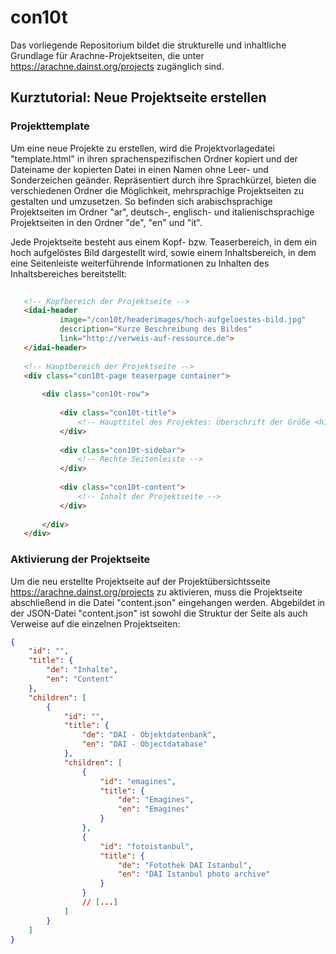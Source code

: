 # con10t 

Das vorliegende Repositorium bildet die strukturelle und inhaltliche Grundlage für Arachne-Projektseiten, die unter https://arachne.dainst.org/projects zugänglich sind. 
 
## Kurztutorial: Neue Projektseite erstellen

### Projekttemplate
Um eine neue Projekte zu erstellen, wird die Projektvorlagedatei "template.html" in ihren sprachenspezifischen Ordner kopiert und der Dateiname der kopierten Datei in einen Namen ohne Leer- und Sonderzeichen geänder. Repräsentiert durch ihre Sprachkürzel, bieten die verschiedenen Ordner die Möglichkeit, mehrsprachige Projektseiten zu gestalten und umzusetzen.
So befinden sich arabischsprachige Projektseiten im Ordner "ar", deutsch-, englisch- und italienischsprachige Projektseiten in den Ordner "de", "en" und "it".

Jede Projektseite besteht aus einem Kopf- bzw. Teaserbereich, in dem ein hoch aufgelöstes Bild dargestellt wird, sowie einem Inhaltsbereich, in dem eine Seitenleiste weiterführende Informationen zu Inhalten des Inhaltsbereiches bereitstellt:

```HTML
   
   <!-- Kopfbereich der Projektseite -->
   <idai-header
           image="/con10t/headerimages/hoch-aufgeloestes-bild.jpg"
           description="Kurze Beschreibung des Bildes"
           link="http://verweis-auf-ressource.de">
   </idai-header>
   
   <!-- Hauptbereich der Projektseite -->
   <div class="con10t-page teaserpage container">
   
       <div class="con10t-row">
   
           <div class="con10t-title">
               <!-- Haupttitel des Projektes: Überschrift der Größe <h1> oder Logo / Bild -->
           </div>
   
           <div class="con10t-sidebar">
               <!-- Rechte Seitenleiste -->
           </div>
   
           <div class="con10t-content">
               <!-- Inhalt der Projektseite -->
           </div>
   
       </div>
   </div>
```

### Aktivierung der Projektseite
Um die neu erstellte Projektseite auf der Projektübersichtsseite https://arachne.dainst.org/projects zu aktivieren, muss die Projektseite abschließend in die Datei "content.json" eingehangen werden. Abgebildet in der JSON-Datei "content.json" ist sowohl die Struktur der Seite als auch Verweise auf die einzelnen Projektseiten:
```JSON
{
    "id": "",
    "title": {
        "de": "Inhalte",
        "en": "Content"
    },
    "children": [
        {
            "id": "",
            "title": {
                "de": "DAI - Objektdatenbank",
                "en": "DAI - Objectdatabase"
            },
            "children": [
                {
                    "id": "emagines",
                    "title": {
                        "de": "Emagines",
                        "en": "Emagines"
                    }
                },
                {
                    "id": "fotoistanbul",
                    "title": {
                        "de": "Fotothek DAI Istanbul",
                        "en": "DAI Istanbul photo archive"
                    }
                }
                // [...]
            ]
        }
    ]
}
```

